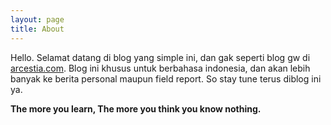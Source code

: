 ```yaml
---
layout: page
title: About
---
```


Hello.
Selamat datang di blog yang simple ini, dan gak seperti blog gw di [arcestia.com](1). Blog ini khusus untuk berbahasa indonesia, dan akan lebih banyak ke berita personal maupun field report. So stay tune terus diblog ini ya.

**The more you learn, The more you think you know nothing.**

[1]:https://arcestia.com

